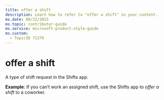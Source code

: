 ```yaml
---
title: offer a shift
description: Learn how to refer to "offer a shift" in your content.
ms.date: 08/22/2023
ms.topic: contributor-guide
ms.service: microsoft-product-style-guide
ms.custom:
  - TopicID 71379
---
```



# offer a shift

A type of shift request in the Shifts app. 

**Example**: If you can’t work an assigned shift, use the Shifts app to *offer a shift* to a coworker.

